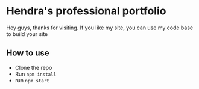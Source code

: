 # Hendra's professional portfolio

Hey guys, thanks for visiting. If you like my site, you can use my code base to build your site

## How to use

- Clone the repo
- Run `npm install`
- run `npm start`
